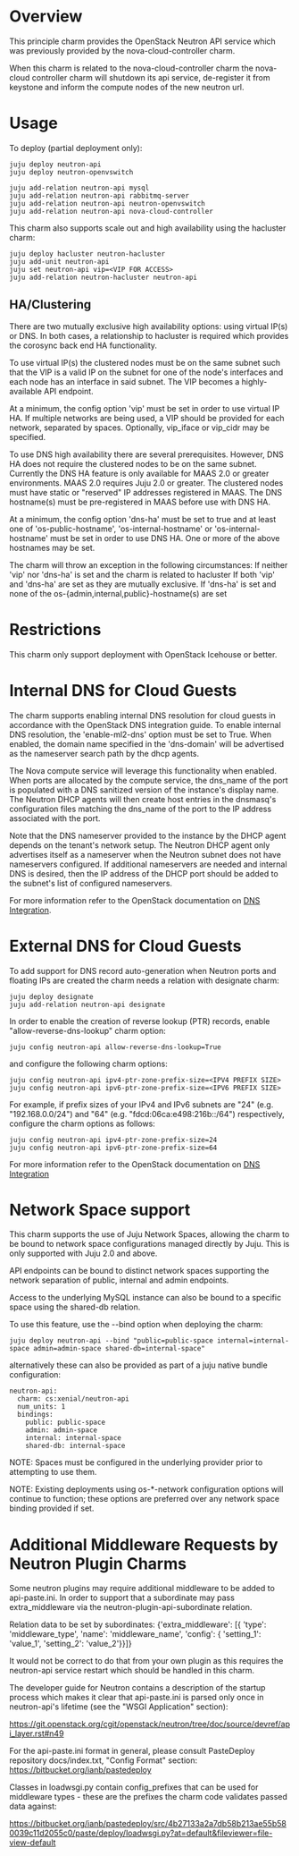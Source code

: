 # Overview

This principle charm provides the OpenStack Neutron API service which
was previously provided by the nova-cloud-controller charm.

When this charm is related to the nova-cloud-controller charm the
nova-cloud controller charm will shutdown its api service, de-register
it from keystone and inform the compute nodes of the new neutron url.

# Usage

To deploy (partial deployment only):

    juju deploy neutron-api
    juju deploy neutron-openvswitch

    juju add-relation neutron-api mysql
    juju add-relation neutron-api rabbitmq-server
    juju add-relation neutron-api neutron-openvswitch
    juju add-relation neutron-api nova-cloud-controller

This charm also supports scale out and high availability using the
hacluster charm:

    juju deploy hacluster neutron-hacluster
    juju add-unit neutron-api
    juju set neutron-api vip=<VIP FOR ACCESS>
    juju add-relation neutron-hacluster neutron-api

## HA/Clustering

There are two mutually exclusive high availability options: using
virtual IP(s) or DNS. In both cases, a relationship to hacluster is
required which provides the corosync back end HA functionality.

To use virtual IP(s) the clustered nodes must be on the same subnet
such that the VIP is a valid IP on the subnet for one of the node's
interfaces and each node has an interface in said subnet. The VIP
becomes a highly-available API endpoint.

At a minimum, the config option 'vip' must be set in order to use
virtual IP HA. If multiple networks are being used, a VIP should be
provided for each network, separated by spaces. Optionally, vip_iface
or vip_cidr may be specified.

To use DNS high availability there are several prerequisites. However,
DNS HA does not require the clustered nodes to be on the same subnet.
Currently the DNS HA feature is only available for MAAS 2.0 or greater
environments. MAAS 2.0 requires Juju 2.0 or greater. The clustered
nodes must have static or "reserved" IP addresses registered in MAAS.
The DNS hostname(s) must be pre-registered in MAAS before use with DNS
HA.

At a minimum, the config option 'dns-ha' must be set to true and at
least one of 'os-public-hostname', 'os-internal-hostname' or
'os-internal-hostname' must be set in order to use DNS HA. One or more
of the above hostnames may be set.

The charm will throw an exception in the following circumstances:
If neither 'vip' nor 'dns-ha' is set and the charm is related to
hacluster If both 'vip' and 'dns-ha' are set as they are mutually
exclusive. If 'dns-ha' is set and none of the
os-{admin,internal,public}-hostname(s) are set

# Restrictions

This charm only support deployment with OpenStack Icehouse or better.

# Internal DNS for Cloud Guests

The charm supports enabling internal DNS resolution for cloud guests in
accordance with the OpenStack DNS integration guide. To enable internal
DNS resolution, the 'enable-ml2-dns' option must be set to True. When
enabled, the domain name specified in the 'dns-domain' will be advertised
as the nameserver search path by the dhcp agents.

The Nova compute service will leverage this functionality when enabled.
When ports are allocated by the compute service, the dns_name of the port
is populated with a DNS sanitized version of the instance's display name.
The Neutron DHCP agents will then create host entries in the dnsmasq's
configuration files matching the dns_name of the port to the IP address
associated with the port.

Note that the DNS nameserver provided to the instance by the DHCP agent
depends on the tenant's network setup. The Neutron DHCP agent only advertises
itself as a nameserver when the Neutron subnet does not have nameservers
configured. If additional nameservers are needed and internal DNS is desired,
then the IP address of the DHCP port should be added to the subnet's
list of configured nameservers.

For more information refer to the OpenStack documentation on
[DNS Integration](https://docs.openstack.org/ocata/networking-guide/config-dns-int.html).

# External DNS for Cloud Guests

To add support for DNS record auto-generation when Neutron ports and
floating IPs are created the charm needs a relation with designate charm:

    juju deploy designate
    juju add-relation neutron-api designate

In order to enable the creation of reverse lookup (PTR) records, enable
"allow-reverse-dns-lookup" charm option:

    juju config neutron-api allow-reverse-dns-lookup=True

and configure the following charm options:

    juju config neutron-api ipv4-ptr-zone-prefix-size=<IPV4 PREFIX SIZE>
    juju config neutron-api ipv6-ptr-zone-prefix-size=<IPV6 PREFIX SIZE>

For example, if prefix sizes of your IPv4 and IPv6 subnets are
"24" (e.g. "192.168.0.0/24") and "64" (e.g. "fdcd:06ca:e498:216b::/64")
respectively, configure the charm options as follows:

    juju config neutron-api ipv4-ptr-zone-prefix-size=24
    juju config neutron-api ipv6-ptr-zone-prefix-size=64

For more information refer to the OpenStack documentation on
[DNS Integration](https://docs.openstack.org/ocata/networking-guide/config-dns-int.html)

# Network Space support

This charm supports the use of Juju Network Spaces, allowing the charm
to be bound to network space configurations managed directly by Juju.
This is only supported with Juju 2.0 and above.

API endpoints can be bound to distinct network spaces supporting the
network separation of public, internal and admin endpoints.

Access to the underlying MySQL instance can also be bound to a specific
space using the shared-db relation.

To use this feature, use the --bind option when deploying the charm:

    juju deploy neutron-api --bind "public=public-space internal=internal-space admin=admin-space shared-db=internal-space"

alternatively these can also be provided as part of a juju native
bundle configuration:

    neutron-api:
      charm: cs:xenial/neutron-api
      num_units: 1
      bindings:
        public: public-space
        admin: admin-space
        internal: internal-space
        shared-db: internal-space

NOTE: Spaces must be configured in the underlying provider prior to
attempting to use them.

NOTE: Existing deployments using os-*-network configuration options
will continue to function; these options are preferred over any network
space binding provided if set.

# Additional Middleware Requests by Neutron Plugin Charms

Some neutron plugins may require additional middleware to be added
to api-paste.ini. In order to support that a subordinate may pass
extra_middleware via the neutron-plugin-api-subordinate relation.

Relation data to be set by subordinates:
    {'extra_middleware': [{
            'type': 'middleware_type',
            'name': 'middleware_name',
            'config': {
                'setting_1': 'value_1',
                'setting_2': 'value_2'}}]}

It would not be correct to do that from your own plugin as this
requires the neutron-api service restart which should be handled in
this charm.

The developer guide for Neutron contains a description of the startup
process which makes it clear that api-paste.ini is parsed only once
in neutron-api's lifetime (see the "WSGI Application" section):

https://git.openstack.org/cgit/openstack/neutron/tree/doc/source/devref/api_layer.rst#n49

For the api-paste.ini format in general, please consult PasteDeploy
repository docs/index.txt, "Config Format" section:
https://bitbucket.org/ianb/pastedeploy

Classes in loadwsgi.py contain config_prefixes that can be used for
middleware types - these are the prefixes the charm code validates
passed data against:

https://bitbucket.org/ianb/pastedeploy/src/4b27133a2a7db58b213ae55b580039c11d2055c0/paste/deploy/loadwsgi.py?at=default&fileviewer=file-view-default
